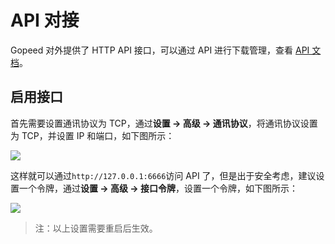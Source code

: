 # API 对接

Gopeed 对外提供了 HTTP API 接口，可以通过 API 进行下载管理，查看 [API 文档](/api)。

## 启用接口

首先需要设置通讯协议为 TCP，通过**设置 -> 高级 -> 通讯协议**，将通讯协议设置为 TCP，并设置 IP 和端口，如下图所示：

![](/develop/set-port.png)

这样就可以通过`http://127.0.0.1:6666`访问 API 了，但是出于安全考虑，建议设置一个令牌，通过**设置 -> 高级 -> 接口令牌**，设置一个令牌，如下图所示：

![](/develop/set-token.png)

> 注：以上设置需要重启后生效。
